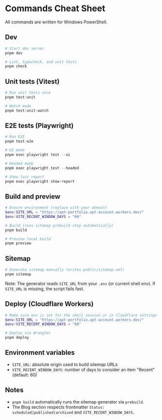 # Commands Cheat Sheet

All commands are written for Windows PowerShell.

## Dev

```powershell
# Start dev server
pnpm dev

# Lint, typecheck, and unit tests
pnpm check
```

## Unit tests (Vitest)

```powershell
# Run unit tests once
pnpm test:unit

# Watch mode
pnpm test:unit:watch
```

## E2E tests (Playwright)

```powershell
# Run E2E
pnpm test:e2e

# UI mode
pnpm exec playwright test --ui

# Headed mode
pnpm exec playwright test --headed

# Show last report
pnpm exec playwright show-report
```

## Build and preview

```powershell
# Ensure environment (replace with your domain)
$env:SITE_URL = "https://apt-portfolio.apt-account.workers.dev/"
$env:VITE_RECENT_WINDOW_DAYS = "60"

# Build (runs sitemap prebuild step automatically)
pnpm build

# Preview local build
pnpm preview
```

## Sitemap

```powershell
# Generate sitemap manually (writes public/sitemap.xml)
pnpm sitemap
```

Note: The generator reads `SITE_URL` from your `.env` (or current shell env). If `SITE_URL` is missing, the script fails fast.

## Deploy (Cloudflare Workers)

```powershell
# Make sure env is set for the shell session or in Cloudflare settings
$env:SITE_URL = "https://apt-portfolio.apt-account.workers.dev/"
$env:VITE_RECENT_WINDOW_DAYS = "60"

# Deploy via Wrangler
pnpm deploy
```

## Environment variables

- `SITE_URL`: absolute origin used to build sitemap URLs
- `VITE_RECENT_WINDOW_DAYS`: number of days to consider an item "Recent" (default: 60)

## Notes

- `pnpm build` automatically runs the sitemap generator via `prebuild`.
- The Blog section respects frontmatter `Status: scheduled|published|archived` and `VITE_RECENT_WINDOW_DAYS`.
